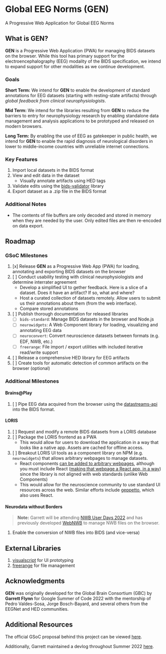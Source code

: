 # Global EEG Norms (GEN)
A Progressive Web Application for Global EEG Norms

## What is GEN?
**GEN** is a Progressive Web Application (PWA) for managing BIDS datasets on the browser. While this tool has primary support for the electroencephalography (EEG) modality of the BIDS specification, we intend to expand support for other modalities as we continue development.

### Goals
**Short Term:** We intend for **GEN** to enable the development of standard annotations for EEG datasets (starting with resting-state artifacts) through *global feedback from clinical neurophysiologists*.

**Mid Term:** We intend for the libraries resulting from **GEN** to reduce the barriers to entry for neurophysiology research by enabling standalone data management and analysis applications to be prototyped and released on modern browsers.

**Long Term:**  By enabling the use of EEG as gatekeeper in public health, we intend for **GEN** to enable the rapid diagnosis of neurological disorders in lower to middle-income countries with unreliable internet connections.

### Key Features
1. Import local datasets in the BIDS format
2. View and edit data in the dataset
    - Visually annotate artifacts using HED tags
3. Validate edits using the [bids-validator](https://github.com/bids-standard/bids-validator/tree/master/bids-validator) library
4. Export dataset as a .zip file in the BIDS format

### Additional Notes
- The contents of file buffers are only decoded and stored in memory when they are needed by the user. Only edited files are then re-encoded on data export.

## Roadmap
### GSoC Milestones
1. [x] Release **GEN** as a Progressive Web App (PWA) for loading, annotating and exporting BIDS datasets on the browser
2. [ ] Conduct usability testing with clinical neurophysiologists and determine interrater agreement
    - Develop a simplified UI to gether feedback. Here is a slice of a dataset. Does it have an artifact? If so, what and where?
    - Host a curated collection of datasets remotely. Allow users to submit us their annotations about them (from the web interface).
    - Compare stored annotations
3. [ ] Publish thorough documentation for released libraries
    - [ ] `bids-standard`: Manage BIDS datasets in the browser and Node.js
    - [ ] `neurowidgets`: A Web Component library for loading, visualizing and annotating EEG data 
    - [ ] `neuroconvert`: Convert neuroscience datasets between formats (e.g. EDF, NWB, etc.)
    - [ ] `freerange`: File import / export utilities with included iterative read/write support
4. [ ] Release a comprehensive HED library for EEG artifacts
5. [ ] Create tools for automatic detection of common artifacts on the browser (optional)

### Additional Milestones
#### Brains@Play
1. [ ] Pipe EEG data acquired from the browser using the [datastreams-api](https://github.com/brainsatplay/datastreams-api) into the BIDS format.

#### LORIS
1. [ ] Request and modify a remote BIDS datasets from a LORIS database 
2. [ ] Package the LORIS frontend as a PWA
    - This would allow for users to download the application in a way that looks like a native app. Assets are cached for offline access.
3. [ ] Breakout LORIS UI tools as a component library on NPM (e.g. `neurowidgets`) that allows arbitrary webpages to manage datasets.
    - React components [can be added to arbitrary webpages](https://reactarmory.com/answers/how-to-integrate-react-into-existing-app), although you must include React ([making that webpage a React app, in a way](https://blog.logrocket.com/react-vs-web-components/)) since the library is not aligned with web standards (unlike Web Components)
    - This would allow for the neuroscience community to use standard UI resources across the web. Similar efforts include [geppetto](https://github.com/MetaCell/geppetto-meta), which also uses React.


#### Neurodata without Borders
> **Note:** Garrett will be attending [NWB User Days 2022](https://neurodatawithoutborders.github.io/nwb_hackathons/HCK13_2022_Janelia/) and has previously developed [WebNWB](https://github.com/brainsatplay/webnwb) to manage NWB files on the browser.

1. Enable the conversion of NWB files into BIDS (and vice-versa)


## External Libraries
1. [visualscript](https://github.com/brainsatplay/visualscript) for UI prototyping
2. [freerange](https://github.com/brainsatplay/freerange) for file management

## Acknowledgments
**GEN** was originally developed for the Global Brain Consortium (GBC) by **Garrett Flynn** for Google Summer of Code 2022 with the mentorship of Pedro Valdes-Sosa, Jorge Bosch-Bayard, and several others from the EEGNet and HED communities.


## Additional Resources
The official GSoC proposal behind this project can be viewed [here](https://summerofcode.withgoogle.com/programs/2022/projects/WOkMdu9V).

Additionally, Garrett maintained a devlog throughout Summer 2022 [here](https://github.com/garrettmflynn/gsoc).
